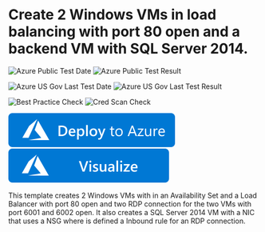 # Create 2 Windows VMs in load balancing with port 80 open and a backend VM with SQL Server 2014.

![Azure Public Test Date](https://azurequickstartsservice.blob.core.windows.net/badges/301-2fe-lb80-rdp-1be-nsg-rdp/PublicLastTestDate.svg)
![Azure Public Test Result](https://azurequickstartsservice.blob.core.windows.net/badges/301-2fe-lb80-rdp-1be-nsg-rdp/PublicDeployment.svg)

![Azure US Gov Last Test Date](https://azurequickstartsservice.blob.core.windows.net/badges/301-2fe-lb80-rdp-1be-nsg-rdp/FairfaxLastTestDate.svg)
![Azure US Gov Last Test Result](https://azurequickstartsservice.blob.core.windows.net/badges/301-2fe-lb80-rdp-1be-nsg-rdp/FairfaxDeployment.svg)

![Best Practice Check](https://azurequickstartsservice.blob.core.windows.net/badges/301-2fe-lb80-rdp-1be-nsg-rdp/BestPracticeResult.svg)
![Cred Scan Check](https://azurequickstartsservice.blob.core.windows.net/badges/301-2fe-lb80-rdp-1be-nsg-rdp/CredScanResult.svg)

[![Deploy To Azure](https://raw.githubusercontent.com/Azure/azure-quickstart-templates/master/1-CONTRIBUTION-GUIDE/images/deploytoazure.svg?sanitize=true)](https://portal.azure.com/#create/Microsoft.Template/uri/https%3A%2F%2Fraw.githubusercontent.com%2FAzure%2Fazure-quickstart-templates%2Fmaster%2F301-2fe-lb80-rdp-1be-nsg-rdp%2Fazuredeploy.json)
[![Visualize](https://raw.githubusercontent.com/Azure/azure-quickstart-templates/master/1-CONTRIBUTION-GUIDE/images/visualizebutton.svg?sanitize=true)](http://armviz.io/#/?load=https%3A%2F%2Fraw.githubusercontent.com%2FAzure%2Fazure-quickstart-templates%2Fmaster%2F301-2fe-lb80-rdp-1be-nsg-rdp%2Fazuredeploy.json)

This template creates 2 Windows VMs with in an Availability Set and a Load
Balancer with port 80 open and two RDP connection for the two VMs with port 6001
and 6002 open. It also creates a SQL Server 2014 VM with a NIC that uses a NSG
where is defined a Inbound rule for an RDP connection.
